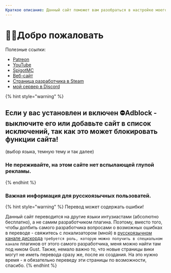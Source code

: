 ```yaml
---
Краткое описание: Данный сайт поможет вам разобраться в настройке моего плагина и создании вашего контента с его помощью.
---
```


# 👋🏻Добро пожаловать

Полезные ссылки:
* [Patreon](http://patreon.com/lonedev)
* [YouTube](http://youtube.com/lonedev)
* [SpigotMC](https://www.spigotmc.org/members/lonedev.88296/#resources)
* [Веб-сайт](https://www.matteodev.it/)
* [Страница разработчика в Steam](https://store.steampowered.com/developer/LoneDev/)
* [мой сервер в Discord](https://discord.gg/4dfnpUK)

{% hint style="warning" %}
## Если у вас установлен и включен ⛔️Adblock - выключите его или добавьте сайт в список исключений, так как это может блокировать функции сайта!

\(выбор языка, темную тему и так далее\)

### Не переживайте, на этом сайте нет вспылающей глупой рекламы.
{% endhint %}


###


### Важная информация для русскоязычных пользоватей.
{% hint style="warning" %}
Перевод может содержать ошибки!

Данный сайт переводится на другие языки интузиастами (абсолютно бесплатно), а не самим разработчиком плагина. Поэтому, вместо того, чтобы долбить самого разработчика вопросами о возможных ошибках в переводе - свяжитесь с локализатором (мной) в [русскоязычном канале дискорда](https://discord.gg/gHZmHBW4zm) `требуется роль, которую можно получить в специальном канале` плагинов от этого самого разработчика, меня можно найти там под ником Gust.
Также, немало важно то, что новые страницы вики могут не иметь перевода сразу же, после их создания. На это нужно время - я обязательно переведу эти страницы по возможности, спасибо.
{% endhint %}


